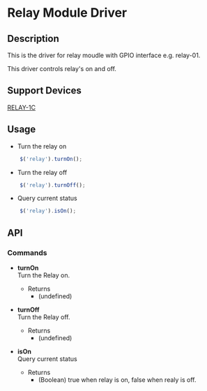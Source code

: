 # Relay Module Driver

## Description

This is the driver for relay moudle with GPIO interface e.g. relay-01. 

This driver controls relay's on and off. 

## Support Devices

[RELAY-1C](http://rap.ruff.io/devices/RELAY-1C)

## Usage

* Turn the relay on

```javascript
    $('relay').turnOn();
```

* Turn the relay off

```javascript
    $('relay').turnOff();
```

* Query current status

```javascript
    $('relay').isOn();
```

## API

### Commands
* **turnOn**   
Turn the Relay on.

	* Returns
		* (undefined) 

* **turnOff**   
Turn the Relay off.

	* Returns
		* (undefined) 

* **isOn**   
Query current status

	* Returns
		* (Boolean) true when relay is on, false when realy is off. 